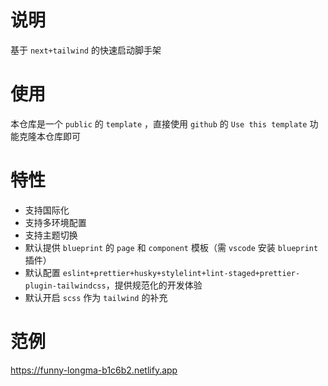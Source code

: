 # 说明
基于 `next+tailwind` 的快速启动脚手架

# 使用
本仓库是一个 `public` 的 `template` ，直接使用 `github` 的 `Use this template` 功能克隆本仓库即可

# 特性
* 支持国际化
* 支持多环境配置
* 支持主题切换
* 默认提供 `blueprint` 的 `page` 和 `component` 模板（需 `vscode` 安装 `blueprint` 插件）
* 默认配置 `eslint+prettier+husky+stylelint+lint-staged+prettier-plugin-tailwindcss`，提供规范化的开发体验
* 默认开启 `scss` 作为 `tailwind` 的补充

# 范例
https://funny-longma-b1c6b2.netlify.app